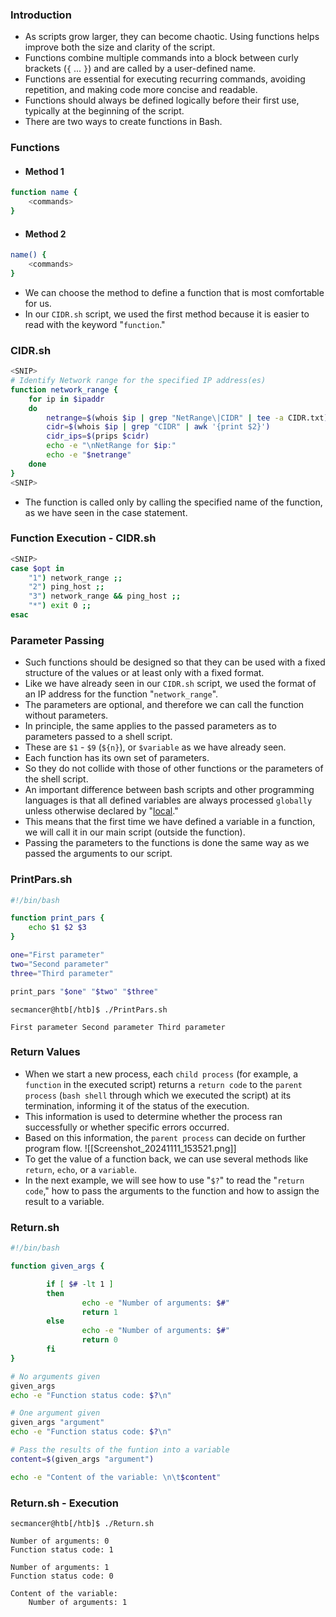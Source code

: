 ### Introduction
- As scripts grow larger, they can become chaotic. Using functions helps improve both the size and clarity of the script.
- Functions combine multiple commands into a block between curly brackets (`{` ... `}`) and are called by a user-defined name.
- Functions are essential for executing recurring commands, avoiding repetition, and making code more concise and readable.
- Functions should always be defined logically before their first use, typically at the beginning of the script.
- There are two ways to create functions in Bash.



### Functions
- #### Method 1
```bash
function name {
	<commands>
}
```
- #### Method 2
```bash
name() {
	<commands>
}
```
- We can choose the method to define a function that is most comfortable for us.
- In our `CIDR.sh` script, we used the first method because it is easier to read with the keyword "`function`."



### CIDR.sh
```bash
<SNIP>
# Identify Network range for the specified IP address(es)
function network_range {
	for ip in $ipaddr
	do
		netrange=$(whois $ip | grep "NetRange\|CIDR" | tee -a CIDR.txt)
		cidr=$(whois $ip | grep "CIDR" | awk '{print $2}')
		cidr_ips=$(prips $cidr)
		echo -e "\nNetRange for $ip:"
		echo -e "$netrange"
	done
}
<SNIP>
```
- The function is called only by calling the specified name of the function, as we have seen in the case statement.



### Function Execution - CIDR.sh
```bash
<SNIP>
case $opt in
	"1") network_range ;;
	"2") ping_host ;;
	"3") network_range && ping_host ;;
	"*") exit 0 ;;
esac
```




### Parameter Passing
- Such functions should be designed so that they can be used with a fixed structure of the values or at least only with a fixed format. 
- Like we have already seen in our `CIDR.sh` script, we used the format of an IP address for the function "`network_range`". 
- The parameters are optional, and therefore we can call the function without parameters. 
- In principle, the same applies to the passed parameters as to parameters passed to a shell script. 
- These are `$1` - `$9` (`${n}`), or `$variable` as we have already seen.
- Each function has its own set of parameters. 
- So they do not collide with those of other functions or the parameters of the shell script.
- An important difference between bash scripts and other programming languages is that all defined variables are always processed `globally` unless otherwise declared by "[local](https://www.tldp.org/LDP/abs/html/localvar.html)." 
- This means that the first time we have defined a variable in a function, we will call it in our main script (outside the function). 
- Passing the parameters to the functions is done the same way as we passed the arguments to our script.



### PrintPars.sh
```bash
#!/bin/bash

function print_pars {
	echo $1 $2 $3
}

one="First parameter"
two="Second parameter"
three="Third parameter"

print_pars "$one" "$two" "$three"
```
```shell-session
secmancer@htb[/htb]$ ./PrintPars.sh

First parameter Second parameter Third parameter
```



### Return Values
- When we start a new process, each `child process` (for example, a `function` in the executed script) returns a `return code` to the `parent process` (`bash shell` through which we executed the script) at its termination, informing it of the status of the execution. 
- This information is used to determine whether the process ran successfully or whether specific errors occurred. 
- Based on this information, the `parent process` can decide on further program flow.
![[Screenshot_20241111_153521.png]]
- To get the value of a function back, we can use several methods like `return`, `echo`, or a `variable`. 
- In the next example, we will see how to use "`$?`" to read the "`return code`," how to pass the arguments to the function and how to assign the result to a variable.



### Return.sh
```bash
#!/bin/bash

function given_args {

        if [ $# -lt 1 ]
        then
                echo -e "Number of arguments: $#"
                return 1
        else
                echo -e "Number of arguments: $#"
                return 0
        fi
}

# No arguments given
given_args
echo -e "Function status code: $?\n"

# One argument given
given_args "argument"
echo -e "Function status code: $?\n"

# Pass the results of the funtion into a variable
content=$(given_args "argument")

echo -e "Content of the variable: \n\t$content"
```



### Return.sh - Execution
```shell-session
secmancer@htb[/htb]$ ./Return.sh

Number of arguments: 0
Function status code: 1

Number of arguments: 1
Function status code: 0

Content of the variable:
    Number of arguments: 1
```